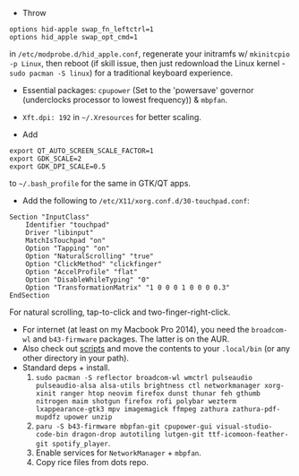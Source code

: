 - Throw
```
options hid-apple swap_fn_leftctrl=1
options hid_apple swap_opt_cmd=1
```
in `/etc/modprobe.d/hid_apple.conf`, regenerate your initramfs w/ `mkinitcpio -p Linux`, then reboot (if skill issue, then just redownload the Linux kernel - `sudo pacman -S linux`) for a traditional keyboard experience.
<br>   

- Essential packages: `cpupower` (Set to the 'powersave' governor (underclocks processor to lowest frequency))  & `mbpfan`. <br>

- `Xft.dpi: 192` in `~/.Xresources` for better scaling. <br>

- Add
```
export QT_AUTO_SCREEN_SCALE_FACTOR=1
export GDK_SCALE=2
export GDK_DPI_SCALE=0.5
```
to `~/.bash_profile` for the same in GTK/QT apps.

- Add the following to `/etc/X11/xorg.conf.d/30-touchpad.conf`:
```
Section "InputClass"
    Identifier "touchpad"
    Driver "libinput"
    MatchIsTouchpad "on"
    Option "Tapping" "on"
    Option "NaturalScrolling" "true"
    Option "ClickMethod" "clickfinger"
    Option "AccelProfile" "flat"
    Option "DisableWhileTyping" "0"
    Option "TransformationMatrix" "1 0 0 0 1 0 0 0 0.3"
EndSection
```
For natural scrolling, tap-to-click and two-finger-right-click. <br>
- For internet (at least on my Macbook Pro 2014), you need the `broadcom-wl` and `b43-firmware` packages. The latter is on the AUR. <br>
- Also check out [scripts](Scripts/) and move the contents to your `.local/bin` (or any other directory in your path).
- Standard deps + install.
    1. ```sudo pacman -S reflector broadcom-wl wmctrl pulseaudio pulseaudio-alsa alsa-utils brightness ctl networkmanager xorg-xinit ranger htop neovim firefox dunst thunar feh gthumb nitrogen maim shotgun firefox rofi polybar wezterm lxappearance-gtk3 mpv imagemagick ffmpeg zathura zathura-pdf-mupdfz upower unzip```
    2. ```paru -S b43-firmware mbpfan-git cpupower-gui visual-studio-code-bin dragon-drop autotiling lutgen-git ttf-icomoon-feather-git spotify_player```.<br>
    3. Enable services for `NetworkManager` + `mbpfan`.
    4. Copy rice files from dots repo.